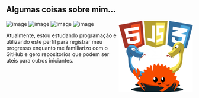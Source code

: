 <h2>Algumas coisas sobre mim...</h2>

<div>
<img src="https://github.com/Ricardo7c/Ricardo7c/blob/c1b4513189f51e8eb6088fc2fad54863aa7f7260/art.png" alt="ilustraÃ§Ã£o de um computador" min-width="40px" max-width="300px" width="200px" align="right">
<p align="left">
<!-- <h4>Linguagens:</h4> -->

![image](https://img.shields.io/badge/Rust-00000F?style=for-the-badge&logo=Rust&logoColor=white)
![image](https://img.shields.io/badge/Python-00000F?style=for-the-badge&logo=Python&logoColor=white)
![image](https://img.shields.io/badge/javascript-00000F?style=for-the-badge&logo=Javascript&logoColor=white)
![image](https://img.shields.io/badge/PowerShell-00000F?style=for-the-badge&logo=https://www.svgrepo.com/show/306596/powershell.svg&logoColor=white)
</p>
</div>

<p align="left">

Atualmente, estou estudando programação e utilizando este perfil para registrar meu progresso enquanto me familiarizo com o GitHub e gero repositorios que podem ser uteis para outros iniciantes.
</p>
